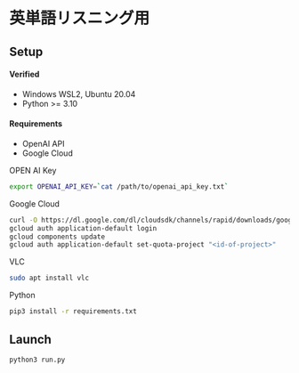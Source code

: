 # 英単語リスニング用

## Setup

#### Verified
* Windows WSL2, Ubuntu 20.04
* Python >= 3.10

#### Requirements
* OpenAI API
* Google Cloud

OPEN AI Key

```bash
export OPENAI_API_KEY=`cat /path/to/openai_api_key.txt`
```

Google Cloud

```bash
curl -O https://dl.google.com/dl/cloudsdk/channels/rapid/downloads/google-cloud-cli-435.0.1-linux-x86_64.tar.gz
gcloud auth application-default login
gcloud components update
gcloud auth application-default set-quota-project "<id-of-project>"
```

VLC

```bash
sudo apt install vlc
```

Python

```bash
pip3 install -r requirements.txt
```

## Launch

```bash
python3 run.py
```
